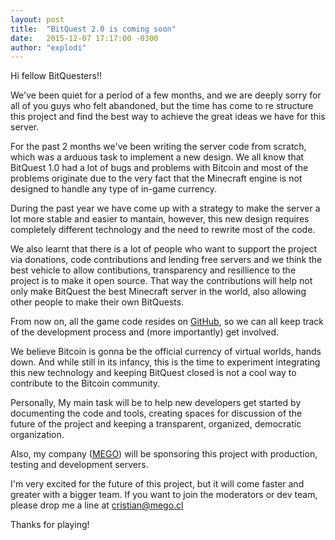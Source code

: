 ```yaml
---
layout: post
title:  "BitQuest 2.0 is coming soon"
date:   2015-12-07 17:17:00 -0300
author: "explodi"
---
```

Hi fellow BitQuesters!!

We've been quiet for a period of a few months, and we are deeply sorry for all of you guys who felt abandoned, but the time has come to re structure this project and find the best way to achieve the great ideas we have for this server.

For the past 2 months we've been writing the server code from scratch, which was a arduous task to implement a new design. We all know that BitQuest 1.0 had a lot of bugs and problems with Bitcoin and most of the problems originate due to the very fact that the Minecraft engine is not designed to handle any type of in-game currency.

During the past year we have come up with a strategy to make the server a lot more stable and easier to mantain, however, this new design requires completely different technology and the need to rewrite most of the code.

We also learnt that there is a lot of people who want to support the project via donations, code contributions and lending free servers and we think the best vehicle to allow contibutions, transparency and resillience to the project is to make it open source. That way the contributions will help not only make BitQuest the best Minecraft server in the world, also allowing other people to make their own BitQuests.

From now on, all the game code resides on [GitHub](http://github.com/bitquest/bitquest), so we can all keep track of the development process and (more importantly) get involved.

We believe Bitcoin is gonna be the official currency of virtual worlds, hands down. And while still in its infancy, this is the time to experiment integrating this new technology and keeping BitQuest closed is not a cool way to contribute to the Bitcoin community. 

Personally, My main task will be to help new developers get started by documenting the code and tools, creating spaces for discussion of the future of the project and keeping a transparent, organized, democratic organization.

Also, my company ([MEGO](http://mego.cl)) will be sponsoring this project with production, testing and development servers.

I'm very excited for the future of this project, but it will come faster and greater with a bigger team. If you want to join the moderators or dev team, please drop me a line at cristian@mego.cl

Thanks for playing!